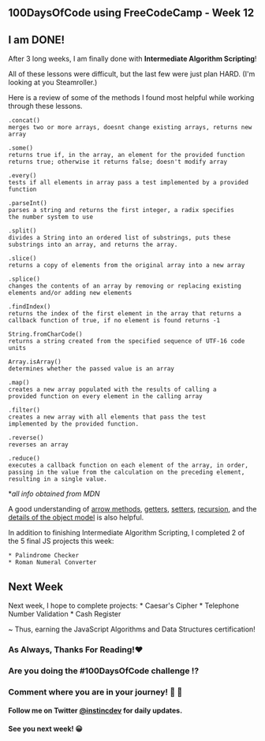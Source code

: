 ## 100DaysOfCode using FreeCodeCamp - Week 12

## I am DONE!

After 3 long weeks, I am finally done with **Intermediate Algorithm Scripting**!

All of these lessons were difficult, but the last few were just plan HARD. (I'm looking at you Steamroller.)

Here is a review of some of the methods I found most helpful while working through these lessons.

```
.concat()
merges two or more arrays, doesnt change existing arrays, returns new array

.some()
returns true if, in the array, an element for the provided function
returns true; otherwise it returns false; doesn't modify array 

.every()
tests if all elements in array pass a test implemented by a provided function

.parseInt()
parses a string and returns the first integer, a radix specifies
the number system to use

.split()
divides a String into an ordered list of substrings, puts these
substrings into an array, and returns the array.

.slice()
returns a copy of elements from the original array into a new array

.splice()
changes the contents of an array by removing or replacing existing
elements and/or adding new elements

.findIndex()
returns the index of the first element in the array that returns a
callback function of true, if no element is found returns -1 

String.fromCharCode()
returns a string created from the specified sequence of UTF-16 code units

Array.isArray()
determines whether the passed value is an array

.map()
creates a new array populated with the results of calling a
provided function on every element in the calling array

.filter()
creates a new array with all elements that pass the test
implemented by the provided function.

.reverse()
reverses an array 

.reduce()
executes a callback function on each element of the array, in order,
passing in the value from the calculation on the preceding element,
resulting in a single value.
```
 **all info obtained from MDN*


A good understanding of [arrow methods](https://developer.mozilla.org/en-US/docs/Web/JavaScript/Reference/Functions/Arrow_function),  [getters](https://developer.mozilla.org/en-US/docs/Web/JavaScript/Reference/Functions/get),  [setters](https://developer.mozilla.org/en-US/docs/Web/JavaScript/Reference/Functions/set),  [recursion](https://developer.mozilla.org/en-US/docs/Glossary/Recursion),  and  the [details of the object model](https://developer.mozilla.org/en-US/docs/Web/JavaScript/Guide/Details_of_the_Object_Model) is also helpful.

In addition to finishing Intermediate Algorithm Scripting, I completed 2 of the 5 final JS projects this week:

    * Palindrome Checker
    * Roman Numeral Converter

## Next Week

Next week, I hope to complete projects:
      * Caesar's Cipher
      * Telephone Number Validation
      * Cash Register

~ Thus, earning the JavaScript Algorithms and Data Structures certification!

### As Always, Thanks For Reading!❤️
### Are you doing the #100DaysOfCode challenge ⁉️
### Comment where you are in your journey! 🚀 💯
#### Follow me on Twitter [@instincdev](https://twitter.com/instincdev) for daily updates.
#### See you next week! 😀